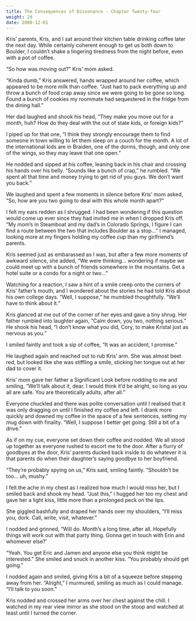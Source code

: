 ```yaml
---
title: The Consequences of Dissonance - Chapter Twenty-four
weight: 24
date: 2008-12-01
---
```


Kris’ parents, Kris, and I sat around their kitchen table drinking
coffee later the next day. While certainly coherent enough to get us
both down to Boulder, I couldn’t shake a lingering tiredness from the
night before, even with a pot of coffee.

“So how was moving out?” Kris’ mom asked.

“Kinda dumb,” Kris answered, hands wrapped around her coffee, which
appeared to be more milk than coffee. “Just had to pack everything up
and throw a bunch of food crap away since we were going to be gone so
long. Found a bunch of cookies my roommate had sequestered in the fridge
from the dining hall.”

Her dad laughed and shook his head, “They make you move out for a month,
huh? How do they deal with the out of state kids, or foreign kids?”

I piped up for that one, “I think they strongly encourage them to find
someone in town willing to let them sleep on a couch for the month. A
lot of the international kids are in Braiden, one of the dorms, though,
and only one of the wings, so they may leave that one open.”

He nodded and sipped at his coffee, leaning back in his chair and
crossing his hands over his belly. “Sounds like a bunch of crap,” he
rumbled. “We spent all that time and money trying to get rid of you
guys. We don’t want you back.”

We laughed and spent a few moments in silence before Kris’ mom asked,
“So, how are you two going to deal with this whole month apart?”

I felt my ears redden as I shrugged. I had been wondering if this
question would come up ever since they had invited me in when I dropped
Kris off. “My mom’s in Steamboat and my dad’s in Colorado Springs, I
figure I can find a route between the two that includes Boulder as a
stop...” I managed, looking more at my fingers holding my coffee cup
than my girlfriend’s parents.

Kris seemed just as embarassed as I was, but after a few more moments of
awkward silence, she added, “We were thinking... wondering if maybe we
could meet up with a bunch of friends somewhere in the mountains. Get a
hotel suite or a condo for a night or two...”

Watching for a reaction, I saw a hint of a smile creep onto the corners
of Kris’ father’s mouth, and I wondered about the stories he had told
Kris about his own college days. “Well, I suppose,” he mumbled
thoughtfully. “We’ll have to think about it.”

Kris glanced at me out of the corner of her eyes and gave a tiny shrug.
Her father rumbled into laughter again, “Calm down, you two, nothing
serious.” He shook his head, “I don’t know what you did, Cory, to make
Kristal just as nervous as you.”

I smiled faintly and took a sip of coffee, “It was an accident, I
promise.”

He laughed again and reached out to rub Kris’ arm. She was almost beet
red, but looked like she was stiffling a smile, sticking her tongue out
at her dad to cover it.

Kris’ mom gave her father a Significant Look before nodding to me and
smiling, “We’ll talk about it, dear. I would think it’d be alright, so
long as you all are safe. You are theoretically adults, after all.”

Everyone chuckled and there was polite conversation until I realised
that it was only dragging on until I finished my coffee and left. I
drank more quickly and downed my coffee in the space of a few sentences,
setting my mug down with finality. “Well, I suppose I better get going.
Still a bit of a drive.”

As if on my cue, everyone set down their coffee and nodded. We all stood
up together as everyone rushed to escort me to the door. After a flurry
of goodbyes at the door, Kris’ parents ducked back inside to do whatever
it is that parents do when their daughter’s saying goodbye to her
boyfriend.

“They’re probably spying on us,” Kris said, smiling faintly. “Shouldn’t
be too... uh, mushy.”

I felt the ache in my chest as I realized how much I would miss her, but
I smiled back and shook my head. “Just this,” i hugged her too my chest
and gave her a light kiss, little more than a prolonged peck on the
lips.

She giggled bashfully and draped her hands over my shoulders, “I’ll miss
you, dork. Call, write, visit, whatever.”

I nodded and grinned, “Will do. Month’s a long time, after all.
Hopefully things will work out with that party thing. Gonna get in touch
with Erin and whomever else?’

“Yeah. You get Eric and Jamen and anyone else you think might be
interested.” She smiled and snuck in another kiss. “You probably should
get going.”

I nodded again and smiled, giving Kris a bit of a squeeze before
stepping away from her. “Alright,” I murmured, smiling as much as I
could manage. “I’ll talk to you soon.”

Kris nodded and crossed her arms over her chest against the chill. I
watched in my rear view mirror as she stood on the stoop and watched at
least until I turned the corner.
